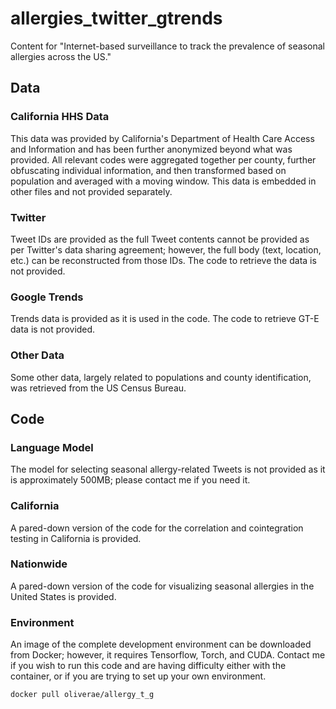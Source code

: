 # allergies_twitter_gtrends
Content for "Internet-based surveillance to track the prevalence of seasonal allergies across the US."

## Data
### California HHS Data
This data was provided by California's Department of Health Care Access and Information and has been further anonymized beyond what was provided. All relevant codes were aggregated together per county, further obfuscating individual information, and then transformed based on population and averaged with a moving window. This data is embedded in other files and not provided separately.

### Twitter
Tweet IDs are provided as the full Tweet contents cannot be provided as per Twitter's data sharing agreement; however, the full body (text, location, etc.) can be reconstructed from those IDs. The code to retrieve the data is not provided.

### Google Trends
Trends data is provided as it is used in the code. The code to retrieve GT-E data is not provided.

### Other Data
Some other data, largely related to populations and county identification, was retrieved from the US Census Bureau.

## Code
### Language Model
The model for selecting seasonal allergy-related Tweets is not provided as it is approximately 500MB; please contact me if you need it.

### California
A pared-down version of the code for the correlation and cointegration testing in California is provided.

### Nationwide
A pared-down version of the code for visualizing seasonal allergies in the United States is provided.

### Environment
An image of the complete development environment can be downloaded from Docker; however, it requires Tensorflow, Torch, and CUDA. Contact me if you wish to run this code and are having difficulty either with the container, or if you are trying to set up your own environment.

```docker pull oliverae/allergy_t_g```
